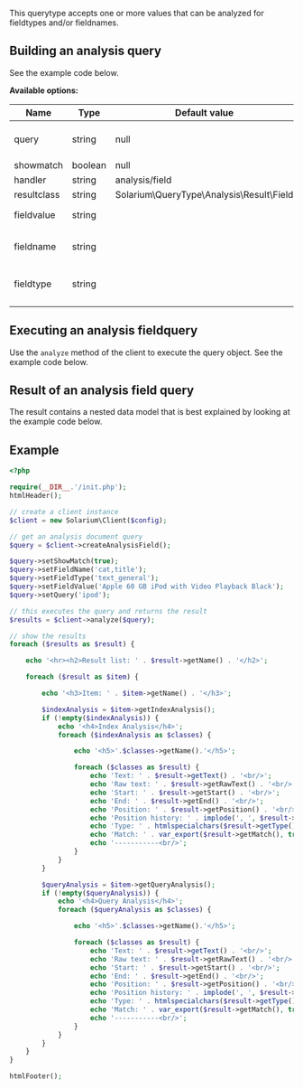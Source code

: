 This querytype accepts one or more values that can be analyzed for fieldtypes and/or fieldnames.

Building an analysis query
--------------------------

See the example code below.

**Available options:**

| Name        | Type    | Default value                                | Description                          |
|-------------|---------|----------------------------------------------|--------------------------------------|
| query       | string  | null                                         | Query to use for query-time analysis |
| showmatch   | boolean | null                                         |                                      |
| handler     | string  | analysis/field                               |                                      |
| resultclass | string  | Solarium\\QueryType\\Analysis\\Result\\Field |                                      |
| fieldvalue  | string  |                                              | Value(s) to analyze                  |
| fieldname   | string  |                                              | Fieldname(s) to analyze for          |
| fieldtype   | string  |                                              | Fieldtype(s) to analyze for          |
||

Executing an analysis fieldquery
--------------------------------

Use the `analyze` method of the client to execute the query object. See the example code below.

Result of an analysis field query
---------------------------------

The result contains a nested data model that is best explained by looking at the example code below.

Example
-------

```php
<?php

require(__DIR__.'/init.php');
htmlHeader();

// create a client instance
$client = new Solarium\Client($config);

// get an analysis document query
$query = $client->createAnalysisField();

$query->setShowMatch(true);
$query->setFieldName('cat,title');
$query->setFieldType('text_general');
$query->setFieldValue('Apple 60 GB iPod with Video Playback Black');
$query->setQuery('ipod');

// this executes the query and returns the result
$results = $client->analyze($query);

// show the results
foreach ($results as $result) {

    echo '<hr><h2>Result list: ' . $result->getName() . '</h2>';

    foreach ($result as $item) {

        echo '<h3>Item: ' . $item->getName() . '</h3>';

        $indexAnalysis = $item->getIndexAnalysis();
        if (!empty($indexAnalysis)) {
            echo '<h4>Index Analysis</h4>';
            foreach ($indexAnalysis as $classes) {

                echo '<h5>'.$classes->getName().'</h5>';

                foreach ($classes as $result) {
                    echo 'Text: ' . $result->getText() . '<br/>';
                    echo 'Raw text: ' . $result->getRawText() . '<br/>';
                    echo 'Start: ' . $result->getStart() . '<br/>';
                    echo 'End: ' . $result->getEnd() . '<br/>';
                    echo 'Position: ' . $result->getPosition() . '<br/>';
                    echo 'Position history: ' . implode(', ', $result->getPositionHistory()) . '<br/>';
                    echo 'Type: ' . htmlspecialchars($result->getType()) . '<br/>';
                    echo 'Match: ' . var_export($result->getMatch(), true) . '<br/>';
                    echo '-----------<br/>';
                }
            }
        }

        $queryAnalysis = $item->getQueryAnalysis();
        if (!empty($queryAnalysis)) {
            echo '<h4>Query Analysis</h4>';
            foreach ($queryAnalysis as $classes) {

                echo '<h5>'.$classes->getName().'</h5>';

                foreach ($classes as $result) {
                    echo 'Text: ' . $result->getText() . '<br/>';
                    echo 'Raw text: ' . $result->getRawText() . '<br/>';
                    echo 'Start: ' . $result->getStart() . '<br/>';
                    echo 'End: ' . $result->getEnd() . '<br/>';
                    echo 'Position: ' . $result->getPosition() . '<br/>';
                    echo 'Position history: ' . implode(', ', $result->getPositionHistory()) . '<br/>';
                    echo 'Type: ' . htmlspecialchars($result->getType()) . '<br/>';
                    echo 'Match: ' . var_export($result->getMatch(), true) . '<br/>';
                    echo '-----------<br/>';
                }
            }
        }
    }
}

htmlFooter();

```
